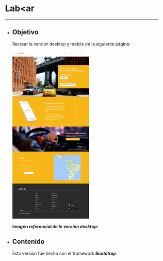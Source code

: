 # **Lab<ar**
-------

- ## **Objetivo**

    Recrear la versión desktop y mobile de la siguiente página:

    
    ![](assets/images/labcar-original.png)

    ***Imagen referencial de la versión desktop:***

- ## **Contenido**

    Esta versión fue hecha con el framework ***Bootstrap***.
